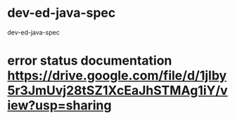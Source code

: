 # dev-ed-java-spec
dev-ed-java-spec
# error status documentation https://drive.google.com/file/d/1jlby5r3JmUvj28tSZ1XcEaJhSTMAg1iY/view?usp=sharing
